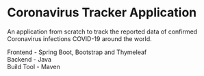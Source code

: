 # Coronavirus Tracker Application

An application from scratch to track the reported data of confirmed Coronavirus infections COVID-19 around the world.

Frontend - Spring Boot, Bootstrap and Thymeleaf <br/>
Backend - Java <br/>
Build Tool - Maven <br/>
